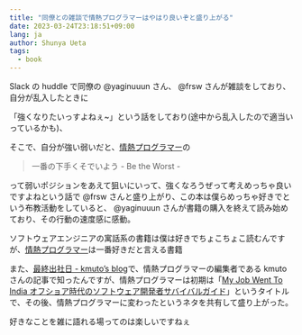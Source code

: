 ```yaml
---
title: "同僚との雑談で情熱プログラマーはやはり良いぞと盛り上がる"
date: 2023-03-24T23:18:51+09:00
lang: ja
author: Shunya Ueta
tags:
  - book
---
```


Slack の huddle で同僚の @yaginuuun さん、 @frsw さんが雑談をしており、自分が乱入したときに

「強くなりたいっすよねぇ~」という話をしており(途中から乱入したので適当いっているかも)、

そこで、自分が強い弱いだと、[情熱プログラマー](https://amzn.to/40vZkVD)の

> 一番の下手くそでいよう - Be the Worst -

って弱いポジションをあえて狙いにいって、強くなろうぜって考えめっちゃ良いですよねという話で @frsw さんと盛り上がり、この本は僕らめっちゃ好きでという布教活動をしていると、 @yaginuuun さんが書籍の購入を終えて読み始めており、その行動の速度感に感動。

ソフトウェアエンジニアの寓話系の書籍は僕は好きでちょこちょこ読むんですが、[情熱プログラマー](https://amzn.to/40vZkVD)は一番好きだと言える書籍

また、[最終出社日 \- kmuto’s blog](https://kmuto.hatenablog.com/entry/2022/10/31/111821)で、情熱プログラマーの編集者である kmuto さんの記事で知ったんですが、情熱プログラマーは初期は「[My Job Went To India オフショア時代のソフトウェア開発者サバイバルガイド](https://amzn.to/3ZlWIsM)」というタイトルで、その後、情熱プログラマーに変わったというネタを共有して盛り上がった。

好きなことを雑に語れる場ってのは楽しいですねぇ
